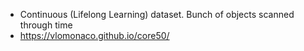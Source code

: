 - Continuous (Lifelong Learning) dataset. Bunch of objects scanned through time
- https://vlomonaco.github.io/core50/
